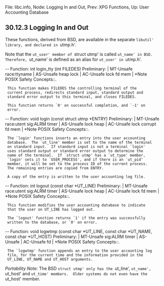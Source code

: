 File: libc.info,  Node: Logging In and Out,  Prev: XPG Functions,  Up: User Accounting Database

30.12.3 Logging In and Out
--------------------------

These functions, derived from BSD, are available in the separate
`libutil' library, and declared in `utmp.h'.  

   Note that the `ut_user' member of `struct utmp' is called `ut_name'
in BSD.  Therefore, `ut_name' is defined as an alias for `ut_user' in
`utmp.h'.

 -- Function: int login_tty (int FILEDES)
     Preliminary: | MT-Unsafe race:ttyname | AS-Unsafe heap lock |
     AC-Unsafe lock fd mem | *Note POSIX Safety Concepts::.

     This function makes FILEDES the controlling terminal of the
     current process, redirects standard input, standard output and
     standard error output to this terminal, and closes FILEDES.

     This function returns `0' on successful completion, and `-1' on
     error.

 -- Function: void login (const struct utmp *ENTRY)
     Preliminary: | MT-Unsafe race:utent sig:ALRM timer | AS-Unsafe
     lock heap | AC-Unsafe lock corrupt fd mem | *Note POSIX Safety
     Concepts::.

     The `login' functions inserts an entry into the user accounting
     database.  The `ut_line' member is set to the name of the terminal
     on standard input.  If standard input is not a terminal `login'
     uses standard output or standard error output to determine the
     name of the terminal.  If `struct utmp' has a `ut_type' member,
     `login' sets it to `USER_PROCESS', and if there is an `ut_pid'
     member, it will be set to the process ID of the current process.
     The remaining entries are copied from ENTRY.

     A copy of the entry is written to the user accounting log file.

 -- Function: int logout (const char *UT_LINE)
     Preliminary: | MT-Unsafe race:utent sig:ALRM timer | AS-Unsafe
     lock heap | AC-Unsafe lock fd mem | *Note POSIX Safety Concepts::.

     This function modifies the user accounting database to indicate
     that the user on UT_LINE has logged out.

     The `logout' function returns `1' if the entry was successfully
     written to the database, or `0' on error.

 -- Function: void logwtmp (const char *UT_LINE, const char *UT_NAME,
          const char *UT_HOST)
     Preliminary: | MT-Unsafe sig:ALRM timer | AS-Unsafe | AC-Unsafe fd
     | *Note POSIX Safety Concepts::.

     The `logwtmp' function appends an entry to the user accounting log
     file, for the current time and the information provided in the
     UT_LINE, UT_NAME and UT_HOST arguments.

   *Portability Note:* The BSD `struct utmp' only has the `ut_line',
`ut_name', `ut_host' and `ut_time' members.  Older systems do not even
have the `ut_host' member.


